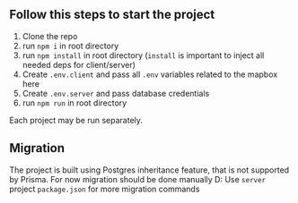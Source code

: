 ## Follow this steps to start the project
1. Clone the repo
2. run `npm i` in root directory
3. run `npm install` in root directory (`install` is important to inject all needed deps for client/server)
4. Create `.env.client` and pass all `.env` variables related to the mapbox here
5. Create `.env.server` and pass database credentials
6. run `npm run` in root directory

Each project may be run separately.

## Migration
The project is built using Postgres inheritance feature, that is not supported by Prisma. For now migration should be done manually D:
Use `server` project `package.json` for more migration commands
